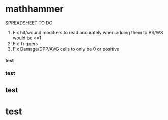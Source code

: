 # mathhammer

SPREADSHEET TO DO
1) Fix hit/wound modifiers to read accurately when adding them to BS/WS would be >=1  
2) Fix Triggers
3) Fix Damage/DPP/AVG cells to only be 0 or positive

#### test
### test
## test
# test
